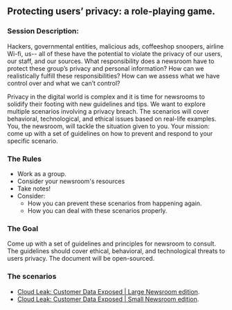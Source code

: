 ## Protecting users’ privacy: a role-playing game.

### Session Description:
Hackers, governmental entities, malicious ads, coffeeshop snoopers, airline Wi-fi, us-- all of these have the potential to violate the privacy of our users, our staff, and our sources. What responsibility does a newsroom have to protect these group’s privacy and personal information? How can we realistically fulfill these responsibilities? How can we assess what we have control over and what we can’t control?

Privacy in the digital world is complex and it is time for newsrooms to solidify their footing with new guidelines and tips. We want to explore multiple scenarios involving a privacy breach. The scenarios will cover behavioral, technological, and ethical issues based on real-life examples. You, the newsroom, will tackle the situation given to you. Your mission: come up with a set of guidelines on how to prevent and respond to your specific scenario.

### The Rules
+ Work as a group.
+ Consider your newsroom's resources
+ Take notes!
+ Consider:
  + How you can prevent these scenarios from happening again.
  + How you can deal with these scenarios properly.

### The Goal
Come up with a set of guidelines and principles for newsroom to consult. The guidelines should cover ethical, behavioral, and technological threats to users privacy. The document will be open-sourced.

### The scenarios
+ [Cloud Leak: Customer Data Exposed | Large Newsroom edition](https://github.com/laurenbenichou/SRCCON-2017-scenarios/blob/master/scenarios/cloud-leak-1.md).
+ [Cloud Leak: Customer Data Exposed | Small Newsroom edition](https://github.com/laurenbenichou/SRCCON-2017-scenarios/blob/master/scenarios/cloud-leak-2.md).

